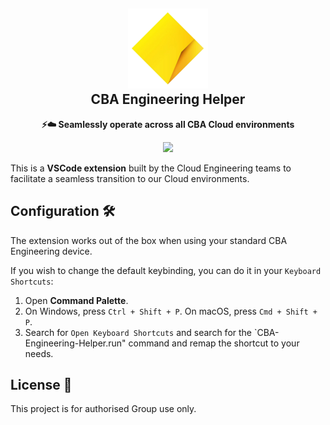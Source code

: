 <h2 align="center"><img src="./img/icon.png" height="128" /><br />CBA Engineering Helper</h2>
<p align="center"><strong>⚡️☁️  Seamlessly operate across all CBA Cloud environments
</strong></p>
<p align=center>
<a href="https://marketplace.visualstudio.com/items?itemName=DoverHeightsInc.anotherone"><img src="https://img.shields.io/visual-studio-marketplace/v/DoverHeightsInc.anotherone?color=%234c1&label=Visual%20Studio%20Marketplace"></a>
</p>

This is a **VSCode extension** built by the Cloud Engineering teams to facilitate a seamless transition to our Cloud environments.

## Configuration 🛠️

The extension works out of the box when using your standard CBA Engineering device.

If you wish to change the default keybinding, you can do it in your `Keyboard Shortcuts`:

1. Open **Command Palette**.
2. On Windows, press `Ctrl + Shift + P`. On macOS, press `Cmd + Shift + P`.
3. Search for `Open Keyboard Shortcuts` and search for the `CBA-Engineering-Helper.run" command and remap the shortcut to your needs.

##  License 📄

This project is for authorised Group use only.